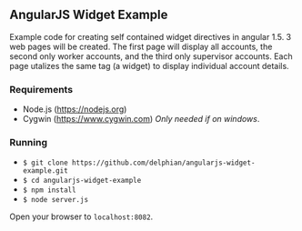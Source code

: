 ## AngularJS Widget Example

Example code for creating self contained widget directives in angular 1.5. 3 web pages will be created. The first page will display all accounts, the second only worker accounts, and the third only supervisor accounts. Each page utalizes the same <widget-account-summary> tag (a widget) to display individual account details.

### Requirements

* Node.js (https://nodejs.org)
* Cygwin (https://www.cygwin.com) _Only needed if on windows_.

### Running

* `$ git clone https://github.com/delphian/angularjs-widget-example.git`
* `$ cd angularjs-widget-example`
* `$ npm install`
* `$ node server.js`

Open your browser to `localhost:8082`.

